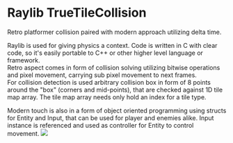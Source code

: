 # Raylib TrueTileCollision
Retro platformer collision paired with modern approach utilizing delta time.

Raylib is used for giving physics a context. Code is written in C with clear code, so it's easily portable to C++ or other higher level language or framework.    
Retro aspect comes in form of collision solving utilizing bitwise operations and pixel movement, carrying sub pixel movement to next frames.    
For collision detection is used arbitrary collision box in form of 8 points around the "box" (corners and mid-points), that are checked against 1D tile map array.
The tile map array needs only hold an index for a tile type.

Modern touch is also in a form of object oriented programming using structs for Entity and Input, that can be used for player and enemies alike. 
Input instance is referenced and used as controller for Entity to control movement.
![](https://raw.githubusercontent.com/nezvers/Raylib_TrueTileCollision/main/preview.gif)